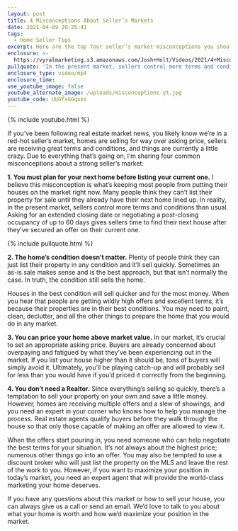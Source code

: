 ```yaml
---
layout: post
title: 4 Misconceptions About Seller’s Markets
date: 2021-04-09 20:25:41
tags:
  - Home Seller Tips
excerpt: Here are the top four seller’s market misconceptions you shouldn’t believe.
enclosure: >-
  https://vyralmarketing.s3.amazonaws.com/Josh+Holt/Videos/2021/4+Misconceptions+About+Seller%E2%80%99s+Markets.mp4
pullquote: 'In the present market, sellers control more terms and conditions than usual.'
enclosure_type: video/mp4
enclosure_time:
use_youtube_image: false
youtube_alternate_image: /uploads/misconceptions-yt.jpg
youtube_code: UUGfxGGqxks
---
```

{% include youtube.html %}

If you’ve been following real estate market news, you likely know we’re in a red-hot seller’s market, homes are selling for way over asking price, sellers are receiving great terms and conditions, and things are currently a little crazy. Due to everything that’s going on, I’m sharing four common misconceptions about a strong seller’s market:

**1\. You must plan for your next home before listing your current one.** I believe this misconception is what’s keeping most people from putting their houses on the market right now. Many people think they can’t list their property for sale until they already have their next home lined up. In reality, in the present market, sellers control more terms and conditions than usual. Asking for an extended closing date or negotiating a post-closing occupancy of up to 60 days gives sellers time to find their next house after they’ve secured an offer on their current one.

{% include pullquote.html %}

**2\. The home’s condition doesn’t matter.** Plenty of people think they can just list their property in any condition and it’ll sell quickly. Sometimes an as-is sale makes sense and is the best approach, but that isn’t normally the case. In truth, the condition still sells the home.&nbsp;

Houses in the best condition will sell quicker and for the most money. When you hear that people are getting wildly high offers and excellent terms, it’s because their properties are in their best conditions. You may need to paint, clean, declutter, and all the other things to prepare the home that you would do in any market.

**3\. You can price your home above market value.** In our market, it’s crucial to set an appropriate asking price. Buyers are already concerned about overpaying and fatigued by what they’ve been experiencing out in the market. If you list your house higher than it should be, tons of buyers will simply avoid it. Ultimately, you’ll be playing catch-up and will probably sell for less than you would have if you’d priced it correctly from the beginning.&nbsp;

**4\. You don’t need a Realtor.** Since everything’s selling so quickly, there’s a temptation to sell your property on your own and save a little money. However, homes are receiving multiple offers and a slew of showings, and you need an expert in your corner who knows how to help you manage the process. Real estate agents qualify buyers before they walk through the house so that only those capable of making an offer are allowed to view it.&nbsp;

When the offers start pouring in, you need someone who can help negotiate the best terms for your situation. It’s not always about the highest price; numerous other things go into an offer. You may also be tempted to use a discount broker who will just list the property on the MLS and leave the rest of the work to you. However, if you want to maximize your position in today’s market, you need an expert agent that will provide the world-class marketing your home deserves.

If you have any questions about this market or how to sell your house, you can always give us a call or send an email. We’d love to talk to you about what your home is worth and how we’d maximize your position in the market.
